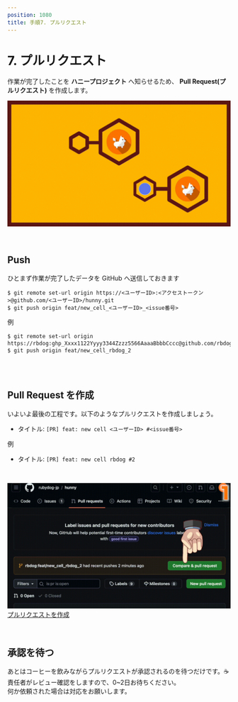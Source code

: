 ```yaml
---
position: 1080
title: 手順7. プルリクエスト
---
```


# 7. プルリクエスト

作業が完了したことを **ハニープロジェクト** へ知らせるため、 **Pull Request(プルリクエスト)** を作成します。

![gif](/tutorial/eye-pull-req.gif)

<br />

## Push

ひとまず作業が完了したデータを GitHub へ送信しておきます

```
$ git remote set-url origin https://<ユーザーID>:<アクセストークン>@github.com/<ユーザーID>/hunny.git
$ git push origin feat/new_cell_<ユーザーID>_<issue番号>
```

例

```
$ git remote set-url origin https://rbdog:ghp_Xxxx1122Yyyy3344Zzzz5566AaaaBbbbCccc@github.com/rbdog/hunny.git
$ git push origin feat/new_cell_rbdog_2
```

<br />

<br />

## Pull Request を作成

いよいよ最後の工程です。以下のようなプルリクエストを作成しましょう。

- タイトル: `[PR] feat: new cell <ユーザーID> #<issue番号>`

例

- タイトル: `[PR] feat: new cell rbdog #2`

<br />

![gif](/tutorial/pull-req.gif)  
<a href="https://github.com/rubydog-jp/hunny/pulls" class='linkbutton'>プルリクエストを作成</a>

<br />

## 承認を待つ

あとはコーヒーを飲みながらプルリクエストが承認されるのを待つだけです。☕️  
責任者がレビュー確認をしますので、0~2日お待ちください。  
何か依頼された場合は対応をお願いします。
